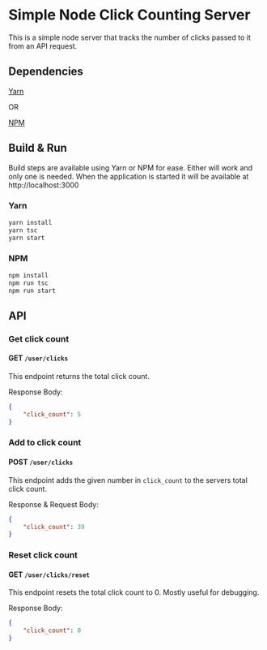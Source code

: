 # Simple Node Click Counting Server
This is a simple node server that tracks the number of clicks passed to it from an API request.

## Dependencies
[Yarn](https://classic.yarnpkg.com/lang/en/docs/install)

OR

[NPM](https://docs.npmjs.com/downloading-and-installing-node-js-and-npm)

## Build & Run
Build steps are available using Yarn or NPM for ease. Either will work and only one is needed. When the application is started it will be available at http://localhost:3000

### Yarn

``` sh
yarn install
yarn tsc
yarn start
```

### NPM

``` sh
npm install
npm run tsc
npm run start
```


## API

### Get click count
#### GET `/user/clicks`
This endpoint returns the total click count.

Response Body:

``` json
{
    "click_count": 5
}
```

### Add to click count
#### POST `/user/clicks`
This endpoint adds the given number in `click_count` to the servers total click count.

Response & Request Body:

``` json
{
    "click_count": 39
}
```


### Reset click count
#### GET `/user/clicks/reset`
This endpoint resets the total click count to 0. Mostly useful for debugging.

Response Body:

``` json
{
    "click_count": 0
}
```
